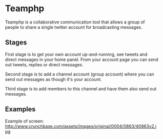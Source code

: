 Teamphp
=======

Teamphp is a collaborative communication tool that allows a group of people to share a single twitter account for
broadcasting messages.

Stages
------

First stage is to get your own account up-and-running, see tweets and direct messages in your home panel. From your
account page you can send out tweets, replies or direct messages.

Second stage is to add a channel account (group account) where you can send out messages as though it's your account.

Third stage is to add members to this channel and have them also send out messages.

Examples
--------

Example of screen: http://www.crunchbase.com/assets/images/original/0004/0863/40863v2.jpg

